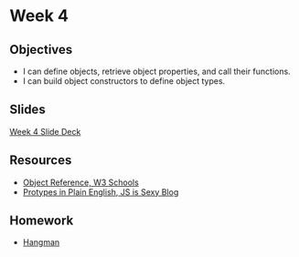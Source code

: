 # Week 4

## Objectives
- I can define objects, retrieve object properties, and call their functions.
- I can build object constructors to define object types.

## Slides
[Week 4 Slide Deck](https://docs.google.com/presentation/d/1D_BrpPHXbJOaPOZOPcbrFDbq8ks9dPYXCOVLhijkWBc/edit?usp=sharing)

## Resources
- [Object Reference, W3 Schools](http://www.w3schools.com/js/js_objects.asp)
- [Protypes in Plain English, JS is Sexy Blog](http://javascriptissexy.com/javascript-prototype-in-plain-detailed-language/)

## Homework
- [Hangman](https://github.com/ADDA-js/F_2016_JS_HW/tree/master/w4-hangman)


